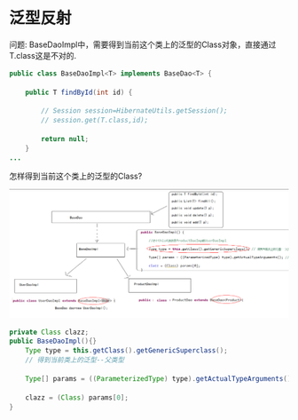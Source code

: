 # 泛型反射

问题:
BaseDaoImpl中，需要得到当前这个类上的泛型的Class对象，直接通过T.class这是不对的.

```java
public class BaseDaoImpl<T> implements BaseDao<T> {

    public T findById(int id) {

        // Session session=HibernateUtils.getSession();
        // session.get(T.class,id);

        return null;
    }
...
```

怎样得到当前这个类上的泛型的Class?

![泛型反射](.gitbook/assets/2020-03-06-18-49-27.png)

```java
private Class clazz;
public BaseDaoImpl(){}
    Type type = this.getClass().getGenericSuperclass();
    // 得到当前类上的泛型--父类型

    Type[] params = ((ParameterizedType) type).getActualTypeArguments(); // 得到当前类上所有的泛型类型Class

    clazz = (Class) params[0];
}
```
